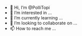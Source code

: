 - 👋 Hi, I’m @PolliTopi
- 👀 I’m interested in ...
- 🌱 I’m currently learning ...
- 💞️ I’m looking to collaborate on ...
- 📫 How to reach me ...

<!---
PolliTopi/PolliTopi is a ✨ special ✨ repository because its `README.md` (this file) appears on your GitHub profile.
You can click the Preview link to take a look at your changes.
--->
